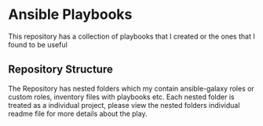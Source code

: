 # Ansible Playbooks

This repository has a collection of playbooks that I created or the ones that I found to be useful

## Repository Structure

The Repository has nested folders which my contain ansible-galaxy roles or custom roles, inventory files with playbooks etc. Each nested folder is treated as a individual project, please view the nested folders individual readme file for more details about the play.
